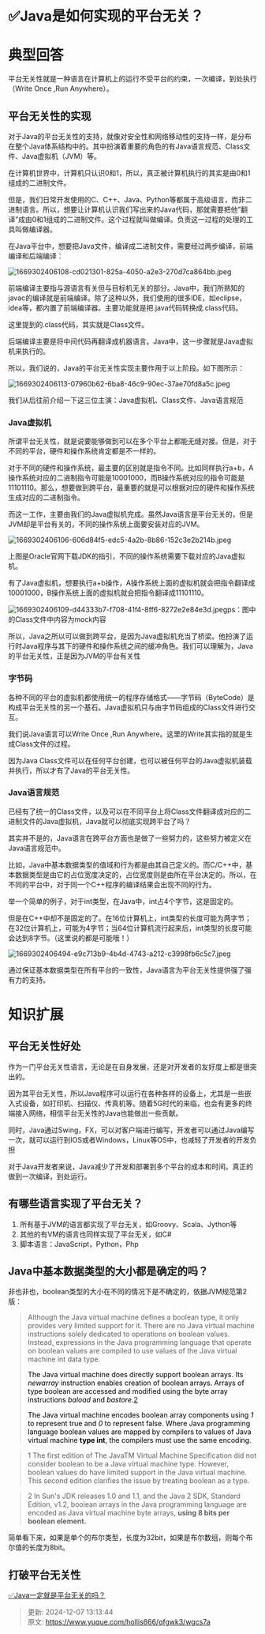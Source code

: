 # ✅Java是如何实现的平台无关？

# 典型回答


平台无关性就是一种语言在计算机上的运行不受平台的约束，一次编译，到处执行（Write Once ,Run Anywhere）。



## 平台无关性的实现
对于Java的平台无关性的支持，就像对安全性和网络移动性的支持一样，是分布在整个Java体系结构中的。其中扮演着重要的角色的有Java语言规范、Class文件、Java虚拟机（JVM）等。



在计算机世界中，计算机只认识0和1，所以，真正被计算机执行的其实是由0和1组成的二进制文件。



但是，我们日常开发使用的C、C++、Java、Python等都属于高级语言，而非二进制语言。所以，想要让计算机认识我们写出来的Java代码，那就需要把他”翻译”成由0和1组成的二进制文件。这个过程就叫做编译。负责这一过程的处理的工具叫做编译器。



在Java平台中，想要把Java文件，编译成二进制文件，需要经过两步编译，前端编译和后端编译：

![1669302406108-cd021301-825a-4050-a2e3-270d7ca864bb.jpeg](./img/VAw0DthdtDfMMD9z/1669302406108-cd021301-825a-4050-a2e3-270d7ca864bb-448952.jpeg)

前端编译主要指与源语言有关但与目标机无关的部分。Java中，我们所熟知的javac的编译就是前端编译。除了这种以外，我们使用的很多IDE，如eclipse，idea等，都内置了前端编译器。主要功能就是把.java代码转换成.class代码。



这里提到的.class代码，其实就是Class文件。



后端编译主要是将中间代码再翻译成机器语言。Java中，这一步骤就是Java虚拟机来执行的。



所以，我们说的，Java的平台无关性实现主要作用于以上阶段。如下图所示：



![1669302406113-07960b62-6ba8-46c9-90ec-37ae70fd8a5c.jpeg](./img/VAw0DthdtDfMMD9z/1669302406113-07960b62-6ba8-46c9-90ec-37ae70fd8a5c-614730.jpeg)

我们从后往前介绍一下这三位主演：Java虚拟机、Class文件、Java语言规范

### Java虚拟机


所谓平台无关性，就是说要能够做到可以在多个平台上都能无缝对接。但是，对于不同的平台，硬件和操作系统肯定都是不一样的。



对于不同的硬件和操作系统，最主要的区别就是指令不同。比如同样执行a+b，A操作系统对应的二进制指令可能是10001000，而B操作系统对应的指令可能是11101110。那么，想要做到跨平台，最重要的就是可以根据对应的硬件和操作系统生成对应的二进制指令。



而这一工作，主要由我们的Java虚拟机完成。虽然Java语言是平台无关的，但是JVM却是平台有关的，不同的操作系统上面要安装对应的JVM。



![1669302406106-606d84f5-edc5-4a2b-8b86-152c3e2b214b.jpeg](./img/VAw0DthdtDfMMD9z/1669302406106-606d84f5-edc5-4a2b-8b86-152c3e2b214b-169542.jpeg)

上图是Oracle官网下载JDK的指引，不同的操作系统需要下载对应的Java虚拟机。



有了Java虚拟机，想要执行a+b操作，A操作系统上面的虚拟机就会把指令翻译成10001000，B操作系统上面的虚拟机就会把指令翻译成11101110。

![1669302406109-d44333b7-f708-41f4-8ff6-8272e2e84e3d.jpeg](./img/VAw0DthdtDfMMD9z/1669302406109-d44333b7-f708-41f4-8ff6-8272e2e84e3d-623550.jpeg)ps：图中的Class文件中内容为mock内容



所以，Java之所以可以做到跨平台，是因为Java虚拟机充当了桥梁。他扮演了运行时Java程序与其下的硬件和操作系统之间的缓冲角色。我们可以理解为，Java的平台无关性，正是因为JVM的平台有关性



### 字节码
各种不同的平台的虚拟机都使用统一的程序存储格式——字节码（ByteCode）是构成平台无关性的另一个基石。Java虚拟机只与由字节码组成的Class文件进行交互。



我们说Java语言可以Write Once ,Run Anywhere。这里的Write其实指的就是生成Class文件的过程。



因为Java Class文件可以在任何平台创建，也可以被任何平台的Java虚拟机装载并执行，所以才有了Java的平台无关性。

### Java语言规范
已经有了统一的Class文件，以及可以在不同平台上将Class文件翻译成对应的二进制文件的Java虚拟机，Java就可以彻底实现跨平台了吗？



其实并不是的，Java语言在跨平台方面也是做了一些努力的，这些努力被定义在Java语言规范中。



比如，Java中基本数据类型的值域和行为都是由其自己定义的。而C/C++中，基本数据类型是由它的占位宽度决定的，占位宽度则是由所在平台决定的。所以，在不同的平台中，对于同一个C++程序的编译结果会出现不同的行为。



举一个简单的例子，对于int类型，在Java中，int占4个字节，这是固定的。



但是在C++中却不是固定的了。在16位计算机上，int类型的长度可能为两字节；在32位计算机上，可能为4字节；当64位计算机流行起来后，int类型的长度可能会达到8字节。（这里说的都是可能哦！）



![1669302406494-e9c713b9-4b4d-4743-a212-c3998fb6c5c7.jpeg](./img/VAw0DthdtDfMMD9z/1669302406494-e9c713b9-4b4d-4743-a212-c3998fb6c5c7-843626.jpeg)

通过保证基本数据类型在所有平台的一致性，Java语言为平台无关性提供强了强有力的支持。

# 知识扩展


## 平台无关性好处


作为一门平台无关性语言，无论是在自身发展，还是对开发者的友好度上都是很突出的。



因为其平台无关性，所以Java程序可以运行在各种各样的设备上，尤其是一些嵌入式设备，如打印机、扫描仪、传真机等。随着5G时代的来临，也会有更多的终端接入网络，相信平台无关性的Java也能做出一些贡献。



同时，Java通过Swing，FX，可以对客户端进行编写，开发者可以通过Java编写一次，就可以运行到IOS或者Windows，Linux等OS中，也减轻了开发者的开发负担



对于Java开发者来说，Java减少了开发和部署到多个平台的成本和时间。真正的做到一次编译，到处运行。



## 有哪些语言实现了平台无关？


1. 所有基于JVM的语言都实现了平台无关，如Groovy、Scala、Jython等
2. 其他的有VM的语言也同样实现了平台无关，如C#
3. 脚本语言：JavaScript，Python，Php

## Java中基本数据类型的大小都是确定的吗？


非也非也，boolean类型的大小在不同的情况下是不确定的，依据JVM规范第2版：

> Although the Java virtual machine defines a boolean type, it only provides very limited support for it. There are no Java virtual machine instructions solely dedicated to operations on boolean values. Instead, expressions in the Java programming language that operate on boolean values are compiled to use values of the Java virtual machine int data type.
>
> <font style="color:rgb(0, 0, 0);">The Java virtual machine does directly support</font><font style="color:rgb(0, 0, 0);"> </font><font style="color:rgb(0, 0, 0);">boolean</font><font style="color:rgb(0, 0, 0);"> </font><font style="color:rgb(0, 0, 0);">arrays. Its</font><font style="color:rgb(0, 0, 0);"> </font>_<font style="color:rgb(0, 0, 0);">newarray</font>_<font style="color:rgb(0, 0, 0);"> </font><font style="color:rgb(0, 0, 0);">instruction enables creation of</font><font style="color:rgb(0, 0, 0);"> </font><font style="color:rgb(0, 0, 0);">boolean</font><font style="color:rgb(0, 0, 0);"> </font><font style="color:rgb(0, 0, 0);">arrays. Arrays of type</font><font style="color:rgb(0, 0, 0);"> </font><font style="color:rgb(0, 0, 0);">boolean</font><font style="color:rgb(0, 0, 0);"> </font><font style="color:rgb(0, 0, 0);">are accessed and modified using the</font><font style="color:rgb(0, 0, 0);"> </font><font style="color:rgb(0, 0, 0);">byte</font><font style="color:rgb(0, 0, 0);"> </font><font style="color:rgb(0, 0, 0);">array instructions</font><font style="color:rgb(0, 0, 0);"> </font>_<font style="color:rgb(0, 0, 0);">baload</font>_<font style="color:rgb(0, 0, 0);"> </font><font style="color:rgb(0, 0, 0);">and</font><font style="color:rgb(0, 0, 0);"> </font>_<font style="color:rgb(0, 0, 0);">bastore</font>_<font style="color:rgb(0, 0, 0);">.</font>[2](https://docs.oracle.com/javase/specs/jvms/se6/html/Overview.doc.html#24357)
>
> <font style="color:rgb(0, 0, 0);">The Java virtual machine encodes boolean array components using </font>_<font style="color:rgb(0, 0, 0);">1</font>_<font style="color:rgb(0, 0, 0);"> to represent true and </font>_<font style="color:rgb(0, 0, 0);">0</font>_<font style="color:rgb(0, 0, 0);"> to represent false. Where Java programming language boolean values are mapped by compilers to values of Java virtual machine </font>**<font style="color:rgb(0, 0, 0);">type int</font>**<font style="color:rgb(0, 0, 0);">, the compilers must use the same encoding.</font>
>

> 1 The first edition of The JavaTM Virtual Machine Specification did not consider boolean to be a Java virtual machine type. However, boolean values do have limited support in the Java virtual machine. This second edition clarifies the issue by treating boolean as a type.
>

> 2 In Sun's JDK releases 1.0 and 1.1, and the Java 2 SDK, Standard Edition, v1.2, boolean arrays in the Java programming language are encoded as Java virtual machine byte arrays, **using 8 bits per boolean element.**
>



简单看下来，如果是单个的布尔类型，长度为32bit，如果是布尔数组，则每个布尔值的长度为8bit。



## 打破平台无关性


[✅Java一定就是平台无关的吗？](https://www.yuque.com/hollis666/qfgwk3/fgeranr7ts8m4iuy)



> 更新: 2024-12-07 13:13:44  
> 原文: <https://www.yuque.com/hollis666/qfgwk3/wgcs7a>